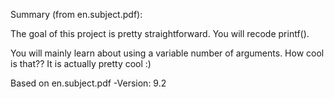 Summary (from en.subject.pdf):

The goal of this project is pretty straightforward. You will recode printf().

You will mainly learn about using a variable number of arguments. How cool is that??
It is actually pretty cool :)

Based on en.subject.pdf -Version: 9.2
